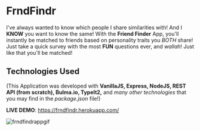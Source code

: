 # FrndFindr
I've always wanted to know which people I share similarities with! And I <b>KNOW</b> you want to know the same! With the <strong>Friend Finder</strong> App, you'll instantly be matched to friends based on personality traits you <em>BOTH</em> share! Just take a quick survey with the most <strong>FUN</strong> questions ever, and <em>wallah</em>! Just like that you'll be matched!

## Technologies Used
(This Application was developed with <strong>VanillaJS, Express, NodeJS, REST API (from scratch), Bulma.io, TypeIt2,</strong> and <em>many other technologies</em> that you may find in the <em>package.json</em> file!)

<strong>LIVE DEMO</strong>: https://frndfindr.herokuapp.com/

![frndfindrappgif](https://user-images.githubusercontent.com/24254780/30138709-c4929988-9337-11e7-8c67-defaa1865758.gif)
